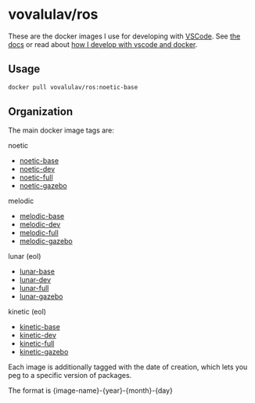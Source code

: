 # vovalulav/ros

These are the docker images I use for developing with [VSCode](https://code.visualstudio.com/).
See [the docs](https://athackst.github.io/dockerfiles) or read about  [how I develop with vscode and docker](https://www.allisonthackston.com/articles/docker_development.html).

## Usage

```bash
docker pull vovalulav/ros:noetic-base
```

## Organization

The main docker image tags are:


noetic
  
* [noetic-base](https://github.com/athackst/dockerfiles/blob/main/ros/noetic.Dockerfile)
* [noetic-dev](https://github.com/athackst/dockerfiles/blob/main/ros/noetic.Dockerfile)
* [noetic-full](https://github.com/athackst/dockerfiles/blob/main/ros/noetic.Dockerfile)
* [noetic-gazebo](https://github.com/athackst/dockerfiles/blob/main/ros/noetic.Dockerfile)

melodic
  
* [melodic-base](https://github.com/athackst/dockerfiles/blob/main/ros/melodic.Dockerfile)
* [melodic-dev](https://github.com/athackst/dockerfiles/blob/main/ros/melodic.Dockerfile)
* [melodic-full](https://github.com/athackst/dockerfiles/blob/main/ros/melodic.Dockerfile)
* [melodic-gazebo](https://github.com/athackst/dockerfiles/blob/main/ros/melodic.Dockerfile)

lunar (eol)
  
* [lunar-base](https://github.com/athackst/dockerfiles/blob/main/ros/lunar.Dockerfile)
* [lunar-dev](https://github.com/athackst/dockerfiles/blob/main/ros/lunar.Dockerfile)
* [lunar-full](https://github.com/athackst/dockerfiles/blob/main/ros/lunar.Dockerfile)
* [lunar-gazebo](https://github.com/athackst/dockerfiles/blob/main/ros/lunar.Dockerfile)

kinetic (eol)
  
* [kinetic-base](https://github.com/athackst/dockerfiles/blob/main/ros/kinetic.Dockerfile)
* [kinetic-dev](https://github.com/athackst/dockerfiles/blob/main/ros/kinetic.Dockerfile)
* [kinetic-full](https://github.com/athackst/dockerfiles/blob/main/ros/kinetic.Dockerfile)
* [kinetic-gazebo](https://github.com/athackst/dockerfiles/blob/main/ros/kinetic.Dockerfile)


Each image is additionally tagged with the date of creation, which lets you peg to a specific version of packages.

The format is {image-name}-{year}-{month}-{day}